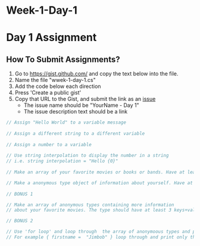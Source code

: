 # Week-1-Day-1
Day 1 Assignment
=========

How To Submit Assignments?
--------------

1. Go to https://gist.github.com/ and copy the text below into the file. 
2. Name the file "wwek-1-day-1.cs"
3. Add the code below each direction
4. Press 'Create a public gist'
5. Copy that URL to the Gist, and submit the link as an [issue](https://github.com/TIY-LR-NET-2015-Fall/Week-1-Day-1/issues)
    * The issue name should be "YourName - Day 1"
    * The issue description text should be a link
 
```c#
// Assign "Hello World" to a variable message
 
// Assign a different string to a different variable
 
// Assign a number to a variable
 
// Use string interpolation to display the number in a string
// i.e. string interpolation = "Hello {0}"
 
// Make an array of your favorite movies or books or bands. Have at least 4 values.

// Make a anonymous type object of information about yourself. Have at least 4 properties on the anoymous type
 
// BONUS 1

// Make an array of anonymous types containing more information
// about your favorite movies. The type should have at least 3 keys+values

// BONUS 2

// Use 'for loop' and loop through  the array of anonymoous types and print only one of the properties
// For example { firstname =  "Jimbob" } loop through and print only the firstname
```
